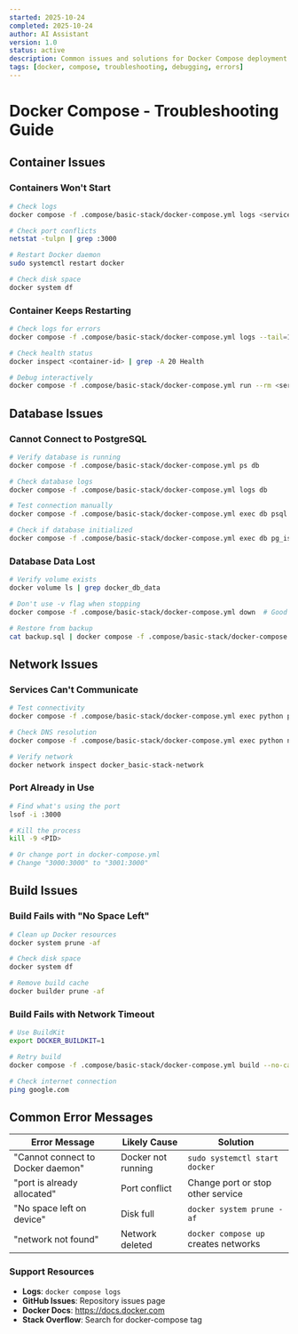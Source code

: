 ```yaml
---
started: 2025-10-24
completed: 2025-10-24
author: AI Assistant
version: 1.0
status: active
description: Common issues and solutions for Docker Compose deployment
tags: [docker, compose, troubleshooting, debugging, errors]
---
```


# Docker Compose - Troubleshooting Guide

## Container Issues

### Containers Won't Start
```bash
# Check logs
docker compose -f .compose/basic-stack/docker-compose.yml logs <service-name>

# Check port conflicts
netstat -tulpn | grep :3000

# Restart Docker daemon
sudo systemctl restart docker

# Check disk space
docker system df
```

### Container Keeps Restarting
```bash
# Check logs for errors
docker compose -f .compose/basic-stack/docker-compose.yml logs --tail=100 <service-name>

# Check health status
docker inspect <container-id> | grep -A 20 Health

# Debug interactively
docker compose -f .compose/basic-stack/docker-compose.yml run --rm <service-name> bash
```

## Database Issues

### Cannot Connect to PostgreSQL
```bash
# Verify database is running
docker compose -f .compose/basic-stack/docker-compose.yml ps db

# Check database logs
docker compose -f .compose/basic-stack/docker-compose.yml logs db

# Test connection manually
docker compose -f .compose/basic-stack/docker-compose.yml exec db psql -U user -d mydb

# Check if database initialized
docker compose -f .compose/basic-stack/docker-compose.yml exec db pg_isready
```

### Database Data Lost
```bash
# Verify volume exists
docker volume ls | grep docker_db_data

# Don't use -v flag when stopping
docker compose -f .compose/basic-stack/docker-compose.yml down  # Good

# Restore from backup
cat backup.sql | docker compose -f .compose/basic-stack/docker-compose.yml exec -T db psql -U user mydb
```

## Network Issues

### Services Can't Communicate
```bash
# Test connectivity
docker compose -f .compose/basic-stack/docker-compose.yml exec python ping db

# Check DNS resolution
docker compose -f .compose/basic-stack/docker-compose.yml exec python nslookup db

# Verify network
docker network inspect docker_basic-stack-network
```

### Port Already in Use
```bash
# Find what's using the port
lsof -i :3000

# Kill the process
kill -9 <PID>

# Or change port in docker-compose.yml
# Change "3000:3000" to "3001:3000"
```

## Build Issues

### Build Fails with "No Space Left"
```bash
# Clean up Docker resources
docker system prune -af

# Check disk space
docker system df

# Remove build cache
docker builder prune -af
```

### Build Fails with Network Timeout
```bash
# Use BuildKit
export DOCKER_BUILDKIT=1

# Retry build
docker compose -f .compose/basic-stack/docker-compose.yml build --no-cache

# Check internet connection
ping google.com
```

## Common Error Messages

| Error Message | Likely Cause | Solution |
|---------------|--------------|----------|
| "Cannot connect to Docker daemon" | Docker not running | `sudo systemctl start docker` |
| "port is already allocated" | Port conflict | Change port or stop other service |
| "No space left on device" | Disk full | `docker system prune -af` |
| "network not found" | Network deleted | `docker compose up` creates networks |

### Support Resources
- **Logs**: `docker compose logs`
- **GitHub Issues**: Repository issues page
- **Docker Docs**: https://docs.docker.com
- **Stack Overflow**: Search for docker-compose tag
